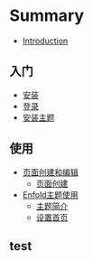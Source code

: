 # Summary

* [Introduction](README.md)

## 入门

* [安装](setup/content.md)
* [登录](part1/gitbook.md)
* [安装主题](setup/an-zhuang-zhu-ti.md)

## 使用
* [页面创建和编辑]()
    * [页面创建]()
* [Enfold主题使用]()
    * [主题简介](part2/feedback_please.md)
    * [设置首页](part2/feedback_please/she-zhi-shou-ye.md)


## test

